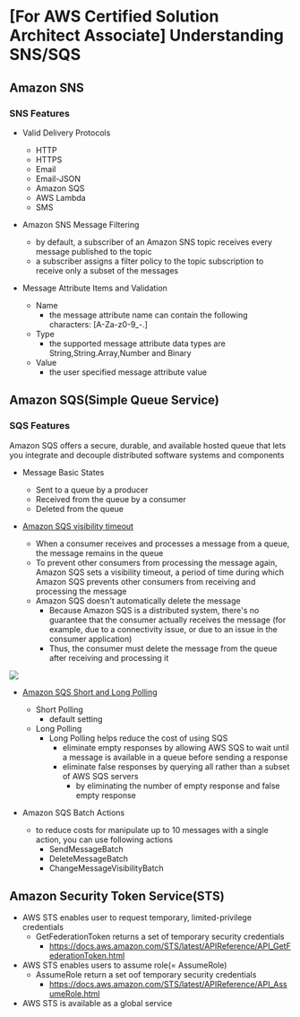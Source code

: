 # [For AWS Certified Solution Architect Associate] Understanding SNS/SQS

## Amazon SNS
### SNS Features
- Valid Delivery Protocols
  - HTTP
  - HTTPS
  - Email
  - Email-JSON
  - Amazon SQS
  - AWS Lambda
  - SMS

- Amazon SNS Message Filtering
  - by default, a subscriber of an Amazon SNS topic receives every message published to the topic
  - a subscriber assigns a filter policy to the topic subscription to receive only a subset of the messages

- Message Attribute Items and Validation
  - Name
    - the message attribute name can contain the following characters: [A-Za-z0-9_-.]
  - Type
    - the supported message attribute data types are String,String.Array,Number and Binary
  - Value
    - the user specified message attribute value

## Amazon SQS(Simple Queue Service)
### SQS Features
Amazon SQS offers a secure, durable, and available hosted queue that lets you integrate and decouple distributed software systems and components

- Message Basic States
    - Sent to a queue by a producer
    - Received from the queue by a consumer
    - Deleted from the queue

- [Amazon SQS visibility timeout](https://docs.aws.amazon.com/AWSSimpleQueueService/latest/SQSDeveloperGuide/sqs-visibility-timeout.html)
  - When a consumer receives and processes a message from a queue, the message remains in the queue
  - To prevent other consumers from processing the message again, Amazon SQS sets a visibility timeout, a period of time during which Amazon SQS prevents other consumers from receiving and processing the message
  - Amazon SQS doesn't automatically delete the message
    - Because Amazon SQS is a distributed system, there's no guarantee that the consumer actually receives the message (for example, due to a connectivity issue, or due to an issue in the consumer application)
    - Thus, the consumer must delete the message from the queue after receiving and processing it

![](https://docs.aws.amazon.com/AWSSimpleQueueService/latest/SQSDeveloperGuide/images/sqs-visibility-timeout-diagram.png)

- [Amazon SQS Short and Long Polling](https://docs.aws.amazon.com/AWSSimpleQueueService/latest/SQSDeveloperGuide/sqs-short-and-long-polling.html#sqs-long-polling)
  - Short Polling
    - default setting
  - Long Polling
    - Long Polling helps reduce the cost of using SQS 
      - eliminate empty responses by allowing AWS SQS to wait until a message is available in a queue before sending a response
      - eliminate false responses by querying all rather than a subset of AWS SQS servers
        - by eliminating the number of empty response and false empty response

- Amazon SQS Batch Actions
  - to reduce costs for manipulate up to 10 messages with a single action, you can use following actions
    - SendMessageBatch
    - DeleteMessageBatch
    - ChangeMessageVisibilityBatch


## Amazon Security Token Service(STS)

- AWS STS enables user to request temporary, limited-privilege credentials
  - GetFederationToken returns a set of temporary security credentials
    - https://docs.aws.amazon.com/STS/latest/APIReference/API_GetFederationToken.html
- AWS STS enables users to assume role(= AssumeRole)
  - AssumeRole return a set oof temporary security credentials 
    - https://docs.aws.amazon.com/STS/latest/APIReference/API_AssumeRole.html
- AWS STS is available as a global service







